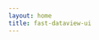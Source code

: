```yaml
---
layout: home
title: fast-dataview-ui
---
```


<vp-home />

<script setup lang="ts">
  import VpHome from '@theme/components/vp-home.vue'
</script>
